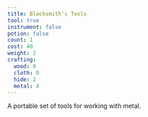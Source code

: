 ```yaml
---
title: Blacksmith's Tools
tool: true
instrument: false
potion: false
count: 1
cost: 40
weight: 2
crafting:
  wood: 0
  cloth: 0
  hide: 2
  metal: 4
---
```


A portable set of tools for working with metal.
